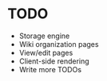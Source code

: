 
TODO
====

* Storage engine
* Wiki organization pages
* View/edit pages
* Client-side rendering
* Write more TODOs

